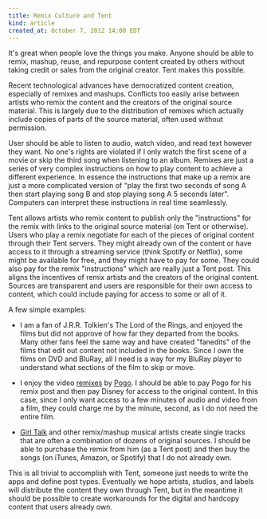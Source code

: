 ```yaml
---
title: Remix Culture and Tent
kind: article
created_at: October 7, 2012 14:00 EDT
---
```



It's great when people love the things you make. Anyone should be able to remix, mashup, reuse, and repurpose content created by others without taking credit or sales from the original creator. Tent makes this possible. 

Recent technological advances have democratized content creation, especially of remixes and mashups. Conflicts too easily arise between artists who remix the content and the creators of the original source material. This is largely due to the distribution of remixes which actually include copies of parts of the source material, often used without permission. 

User should be able to listen to audio, watch video, and read text however they want. No one's rights are violated if I only watch the first scene of a movie or skip the third song when listening to an album. Remixes are just a series of very complex instructions on how to play content to achieve a different experience. In essence the instructions that make up a remix are just a more complicated version of "play the first two seconds of song A then start playing song B and stop playing song A 5 seconds later". Computers can interpret these instructions in real time seamlessly. 

Tent allows artists who remix content to publish only the "instructions" for the remix with links to the original source material (on Tent or otherwise). Users who play a remix negotiate for each of the pieces of original content through their Tent servers. They might already own of the content or have access to it through a streaming service (think Spotify or Netflix), some might be available for free, and they might have to pay for some. They could also pay for the remix "instructions" which are really just a Tent post. This aligns the incentives of remix artists and the creators of the original content. Sources are transparent and users are responsible for their own access to content, which could include paying for access to some or all of it. 

A few simple examples:

 - I am a fan of J.R.R. Tolkien's The Lord of the Rings, and enjoyed the films but did not approve of how far they departed from the books. Many other fans feel the same way and have created "fanedits" of the films that edit out content not included in the books. Since I own the films on DVD and BluRay, all I need is a way for my BluRay player to understand what sections of the film to skip or move. 
 
 - I enjoy the video [remixes](https://www.youtube.com/watch?v=qs1bG6BIYlo) by [Pogo](http://pogomix.net/). I should be able to pay Pogo for his remix post and then pay Disney for access to the original content. In this case, since I only want access to a few minutes of audio and video from a film, they could charge me by the minute, second, as I do not need the entire film.
 
 - [Girl Talk](https://en.wikipedia.org/wiki/Girl_Talk_%28musician%29) and other remix/mashup musical artists create single tracks that are often a combination of dozens of original sources. I should be able to purchase the remix from him (as a Tent post) and then buy the songs (on iTunes, Amazon, or Spotify) that I do not already own.
 
 
This is all trivial to accomplish with Tent, someone just needs to write the apps and define post types. Eventually we hope artists, studios, and labels will distribute the content they own through Tent, but in the meantime it should be possible to create workarounds for the digital and hardcopy content that users already own.
 